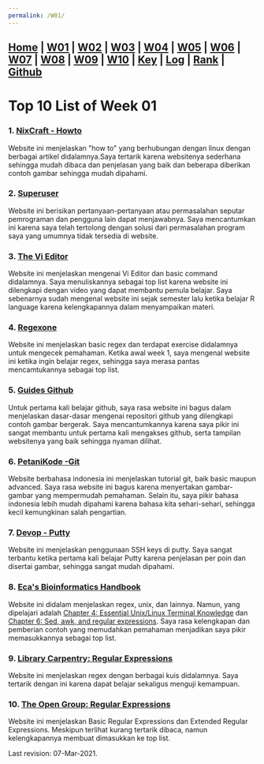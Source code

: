 ```yaml
---
permalink: /W01/
---
```

[Home](https://luthfifahlevi.github.io/os211/ "Home Page") | [W01](https://luthfifahlevi.github.io/os211/W01/ "W01") | [W02](https://luthfifahlevi.github.io/os211/W02/ "W02") | [W03](https://luthfifahlevi.github.io/os211/W03/ "W03") | [W04](https://luthfifahlevi.github.io/os211/W04/ "W04") | [W05](https://luthfifahlevi.github.io/os211/W05/ "W05") | [W06](https://luthfifahlevi.github.io/os211/W06/ "W06") | [W07](https://luthfifahlevi.github.io/os211/W07/ "W07") | [W08](https://luthfifahlevi.github.io/os211/W08/ "W08") | [W09](https://luthfifahlevi.github.io/os211/W09/ "W09") | [W10](https://luthfifahlevi.github.io/os211/W10/ "W10") | [Key](https://luthfifahlevi.github.io/os211/TXT/mypubkey.txt "mypubkey.txt") | [Log](https://luthfifahlevi.github.io/os211/TXT/mylog.txt "mylog.txt") | [Rank](https://luthfifahlevi.github.io/os211/TXT/myrank.txt "myrank.txt") | [Github](https://github.com/luthfifahlevi/os211/ "Github")
---

# Top 10 List of Week 01

### 1. [NixCraft - Howto](https://www.cyberciti.biz/faq/category/linux/)
Website ini menjelaskan "how to" yang berhubungan dengan linux dengan berbagai artikel didalamnya.Saya tertarik karena websitenya sederhana sehingga mudah dibaca dan penjelasan yang baik dan beberapa diberikan contoh gambar sehingga mudah dipahami.


### 2. [Superuser](https://superuser.com/?tags=linux)
Website ini berisikan pertanyaan-pertanyaan atau permasalahan seputar pemrograman dan pengguna lain dapat menjawabnya. Saya mencantumkan ini karena saya telah tertolong dengan solusi dari permasalahan program saya yang umumnya tidak tersedia di website.

### 3. [The Vi Editor](https://www.guru99.com/the-vi-editor.html)
Website ini menjelaskan mengenai Vi Editor dan basic command didalamnya. Saya menuliskannya sebagai top list karena website ini dilengkapi dengan video yang dapat membantu pemula belajar. Saya sebenarnya sudah mengenal website ini sejak semester lalu ketika belajar R language karena kelengkapannya dalam menyampaikan materi.

### 4. [Regexone](https://regexone.com/)
Website ini menjelaskan basic regex dan terdapat exercise didalamnya untuk mengecek pemahaman. Ketika awal week 1, saya mengenal website ini ketika ingin belajar regex, sehingga saya merasa pantas mencamtukannya sebagai top list.

### 5. [Guides Github](https://guides.github.com/activities/hello-world/)
Untuk pertama kali belajar github, saya rasa website ini bagus dalam menjelaskan dasar-dasar mengenai repositori github yang dilengkapi contoh gambar bergerak. Saya mencantumkannya karena saya pikir ini sangat membantu untuk pertama kali mengakses github, serta tampilan websitenya yang baik sehingga nyaman dilihat.

### 6. [PetaniKode -Git](https://www.petanikode.com/tutorial/git/)
Website berbahasa indonesia ini menjelaskan tutorial git, baik basic maupun advanced. Saya rasa website ini bagus karena menyertakan gambar-gambar yang mempermudah pemahaman. Selain itu, saya pikir bahasa indonesia lebih mudah dipahami karena bahasa kita sehari-sehari, sehingga kecil kemungkinan salah pengartian.

### 7. [Devop - Putty](https://devops.ionos.com/tutorials/use-ssh-keys-with-putty-on-windows/)
Website ini menjelaskan penggunaan SSH keys di putty. Saya sangat terbantu ketika pertama kali belajar Putty karena penjelasan per poin dan disertai gambar, sehingga sangat mudah dipahami.

### 8. [Eca's Bioinformatics Handbook](https://eriqande.github.io/eca-bioinf-handbook/)
Website ini didalam menjelaskan regex, unix, dan lainnya. Namun, yang dipelajari adalah [Chapter 4: Essential Unix/Linux Terminal Knowledge](https://eriqande.github.io/eca-bioinf-handbook/essential-unixlinux-terminal-knowledge.html) dan [Chapter 6: Sed, awk, and regular expressions](https://eriqande.github.io/eca-bioinf-handbook/sed-awk-and-regular-expressions.html). Saya rasa kelengkapan dan pemberian contoh yang memudahkan pemahaman menjadikan saya pikir memasukkannya sebagai top list.

### 9. [Library Carpentry: Regular Expressions](https://librarycarpentry.org/lc-data-intro/01-regular-expressions/)
Website ini menjelaskan regex dengan berbagai kuis didalamnya. Saya tertarik dengan ini karena dapat belajar sekaligus menguji kemampuan.

### 10. [The Open Group: Regular Expressions](https://pubs.opengroup.org/onlinepubs/9699919799/basedefs/V1_chap09.html)
Website ini menjelaskan Basic Regular Expressions dan Extended Regular Expressions. Meskipun terlihat kurang tertarik dibaca, namun kelengkapannya membuat dimasukkan ke top list.

Last revision: 07-Mar-2021.

